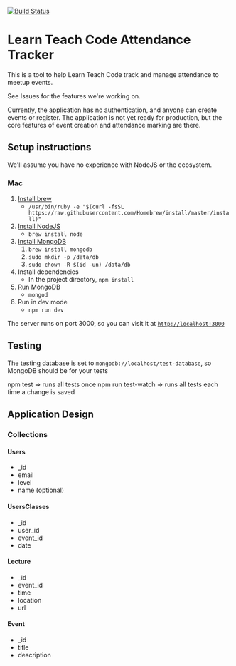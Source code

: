 [![Build Status](https://travis-ci.org/LearnTeachCodeSeoul/ltc_attendance.svg?branch=master)](https://travis-ci.org/LearnTeachCodeSeoul/ltc_attendance)


# Learn Teach Code Attendance Tracker
This is a tool to help Learn Teach Code track and manage attendance to meetup events.

See Issues for the features we're working on.

Currently, the application has no authentication, and anyone can create events or register. The application is not yet ready for production, but the core features of event creation and attendance marking are there.

## Setup instructions

We'll assume you have no experience with NodeJS or the ecosystem.
### Mac
1. [Install brew](https://brew.sh/)
    * `/usr/bin/ruby -e "$(curl -fsSL https://raw.githubusercontent.com/Homebrew/install/master/install)"`
2. [Install NodeJS](https://nodejs.org/en/download/package-manager/#macos)
    * `brew install node`
3. [Install MongoDB](https://treehouse.github.io/installation-guides/mac/mongo-mac.html)
    1. `brew install mongodb`
    2. `sudo mkdir -p /data/db`
    3. `sudo chown -R $(id -un) /data/db`
4. Install dependencies
    * In the project directory, `npm install`
5. Run MongoDB
    * `mongod`
6. Run in dev mode
    * `npm run dev`

The server runs on port 3000, so you can visit it at [`http://localhost:3000`](http://localhost:3000)

## Testing

The testing database is set to `mongodb://localhost/test-database`, so MongoDB should be for your tests

npm test           => runs all tests once
npm run test-watch => runs all tests each time a change is saved



## Application Design
### Collections
#### Users
* _id
* email
* level
* name (optional)

#### UsersClasses
* _id
* user_id
* event_id
* date

#### Lecture
* _id
* event_id
* time
* location
* url

#### Event
* _id
* title
* description
